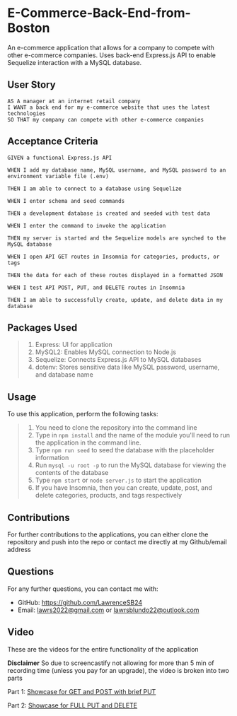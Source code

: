 # E-Commerce-Back-End-from-Boston

An e-commerce application that allows for a company to compete with other e-commerce companies. Uses back-end Express.js API to enable Sequelize interaction with a MySQL database. 

## User Story

```
AS A manager at an internet retail company
I WANT a back end for my e-commerce website that uses the latest technologies
SO THAT my company can compete with other e-commerce companies
```

## Acceptance Criteria
```
GIVEN a functional Express.js API

WHEN I add my database name, MySQL username, and MySQL password to an environment variable file (.env)

THEN I am able to connect to a database using Sequelize

WHEN I enter schema and seed commands

THEN a development database is created and seeded with test data

WHEN I enter the command to invoke the application

THEN my server is started and the Sequelize models are synched to the MySQL database

WHEN I open API GET routes in Insomnia for categories, products, or tags

THEN the data for each of these routes displayed in a formatted JSON

WHEN I test API POST, PUT, and DELETE routes in Insomnia

THEN I am able to successfully create, update, and delete data in my database
```

## Packages Used
> 1. Express: UI for application
> 2. MySQL2: Enables MySQL connection to Node.js
> 3. Sequelize: Connects Express.js API to MySQL databases
> 4. dotenv: Stores sensitive data like MySQL password, username, and database name


## Usage
To use this application, perform the following tasks:

> 1. You need to clone the repository into the command line
> 2. Type in `npm install` and the name of the module you'll need to run the application in the command line. 
> 3. Type `npm run seed` to seed the database with the placeholder information
> 4. Run `mysql -u root -p` to run the MySQL database for viewing the contents of the database
> 5. Type `npm start` or `node server.js` to start the application
> 6. If you have Insomnia, then you can create, update, post, and delete categories, products, and tags respectively

## Contributions
 For further contributions to the applications, you can either clone the repository and push into the repo or contact me directly at my Github/email address

 ## Questions
 For any further questions, you can contact me with:
 * GitHub: https://github.com/LawrenceSB24
 * Email: lawrs2022@gmail.com or lawrsblundo22@outlook.com

 ## Video
These are the videos for the entire functionality of the application

**Disclaimer** So due to screencastify not allowing for more than 5 min of recording time (unless you pay for an upgrade), the video is broken into two parts

Part 1: [Showcase for GET and POST with brief PUT](https://drive.google.com/file/d/1aq6DtzSiOabbdD2NbSHQm4VxV6veSUcW/view)

Part 2: [Showcase for FULL PUT and DELETE](https://drive.google.com/file/d/1nW_Bp7Jnf9wyxTHThuWqsx392pQ4gvTd/view)
